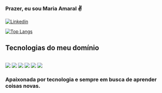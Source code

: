 ### Prazer, eu sou Maria Amaral ✌️


[![Linkedin](https://img.shields.io/badge/LinkedIn-0077B5?style=for-the-badge&logo=linkedin&logoColor=white)](https://www.linkedin.com/in/maria-eduarda-amaral-760812167/)


[![Top Langs](https://github-readme-stats.vercel.app/api/top-langs/?username=MariaAmaralSB&layout=donut)](https://github.com/MariaAmaralSB/github-readme-stats)


## Tecnologias do meu domínio

<div style="display: inline_block"><br/>
    <img aling="center" src="https://img.shields.io/badge/C%23-239120?style=for-the-badge&logo=c-sharp&logoColor=white">
    <img aling="center" src="https://img.shields.io/badge/.NET-5C2D91?style=for-the-badge&logo=.net&logoColor=white">
    <img aling="center" src="https://img.shields.io/badge/Xamarin-3498DB?style=for-the-badge&logo=xamarin&logoColor=white">
    <img aling="center" src="https://img.shields.io/badge/Node.js-43853D?style=for-the-badge&logo=node.js&logoColor=white">
    <img aling="center" src="https://img.shields.io/badge/TypeScript-007ACC?style=for-the-badge&logo=typescript&logoColor=white">
    <img aling="center" src="https://img.shields.io/badge/Angular-DD0031?style=for-the-badge&logo=angular&logoColor=white">
    
</div>

### Apaixonada por tecnologia e sempre em busca de aprender coisas novas.
